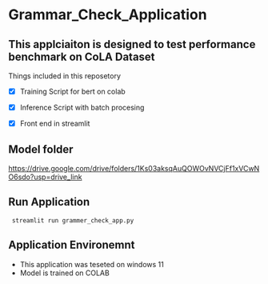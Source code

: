 # Grammar_Check_Application

## This applciaiton is designed to test performance benchmark on CoLA Dataset 

Things included in this reposetory 

- [X] Training Script for bert on colab
- [X]  Inference Script with batch procesing
- [X] Front end in streamlit


## Model folder 

https://drive.google.com/drive/folders/1Ks03aksqAuQOWOvNVCjFf1xVCwNO6sdo?usp=drive_link


## Run Application 

```
 streamlit run grammer_check_app.py

```

## Application Environemnt 

- This application was teseted on windows 11
- Model is trained on COLAB  